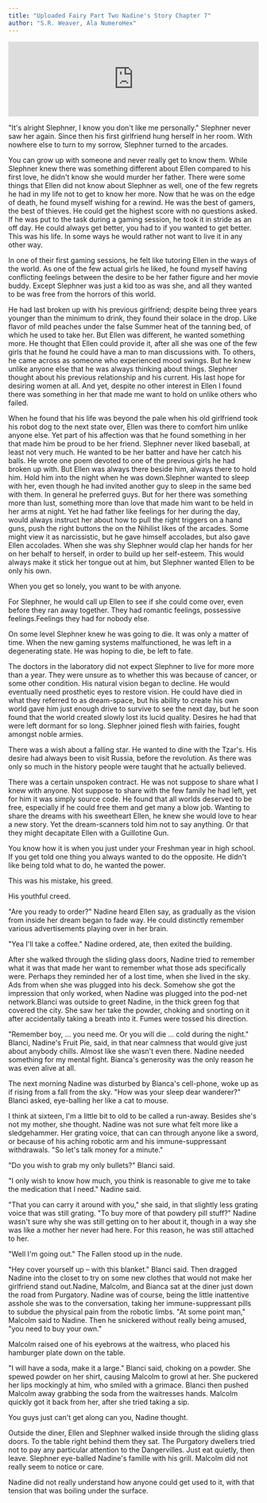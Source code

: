 ```yaml
---
title: "Uploaded Fairy Part Two Nadine's Story Chapter 7"
author: "S.R. Weaver, Ala NumeroHex"
---
```

<iframe scrolling="no" id="hearthis_at_track_7686474" width="100%" height="150" src="https://app.hearthis.at/embed/7686474/transparent_black/?hcolor=&color=&style=2&block_size=2&block_space=1&background=1&waveform=0&cover=0&autoplay=0&css=" frameborder="0" allowtransparency allow="autoplay"><p>Listen to <a href="https://hearthis.at/todiaspora/emergingpurgatory/" target="_blank">Emerging Purgatory: Plagal Of Yeon-Og</a> <span>by</span><a href="https://hearthis.at/todiaspora/" target="_blank" >ToDiaspora</a> <span>on</span> <a href="https://hearthis.at/" target="_blank">hearthis.at</a></p></iframe>

"It's alright Slephner, I know you don't like me personally." Slephner never saw her again. Since then his first girlfriend hung herself in her room. With nowhere else to turn to my sorrow, Slephner turned to the arcades.

You can grow up with someone and never really get to know them. While Slephner knew there was something different about Ellen compared to his first love, he didn't know she would murder her father. There were some things that Ellen did not know about Slephner as well, one of the few regrets he had in my life not to get to know her more. Now that he was on the edge of death, he found myself wishing for a rewind. He was the best of gamers, the best of thieves. He could get the highest score with no questions asked. If he was put to the task during a gaming session, he took it in stride as an off day. He could always get better, you had to if you wanted to get better. This was his life. In some ways he would rather not want to live it in any other way.

In one of their first gaming sessions, he felt like tutoring Ellen in the ways of the world. As one of the few actual girls he liked, he found myself having conflicting feelings between the desire to be her father figure and her movie buddy. Except Slephner was just a kid too as was she, and all they wanted to be was free from the horrors of this world.

He had last broken up with his previous girlfriend; despite being three years younger than the minimum to drink, they found their solace in the drop. Like flavor of mild peaches under the false Summer heat of the tanning bed, of which he used to take her. But Ellen was different, he wanted something more. He thought that Ellen could provide it, after all she was one of the few girls that he found he could have a man to man discussions with. To others, he came across as someone who experienced mood swings. But he knew unlike anyone else that he was always thinking about things. Slephner thought about his previous relationship and his current. His last hope for desiring women at all. And yet, despite no other interest in Ellen I found there was something in her that made me want to hold on unlike others who failed.

When he found that his life was beyond the pale when his old girlfriend took his robot dog to the next state over, Ellen was there to comfort him unlike anyone else. Yet part of his affection was that he found something in her that made him be proud to be her friend. Slephner never liked baseball, at least not very much. He wanted to be her batter and have her catch his balls. He wrote one poem devoted to one of the previous girls he had broken up with. But Ellen was always there beside him, always there to hold him. Hold him into the night when he was down.Slephner wanted to sleep with her, even though he had invited another guy to sleep in the same bed with them. In general he preferred guys. But for her there was something more than lust, something more than love that made him want to be held in her arms at night. Yet he had father like feelings for her during the day, would always instruct her about how to pull the right triggers on a hand guns, push the right buttons the on the Nihilist likes of the arcades. Some might view it as narcissistic, but he gave himself accolades, but also gave Ellen accolades. When she was shy Slephner would clap her hands for her on her behalf to herself, in order to build up her self-esteem. This would always make it stick her tongue out at him, but Slephner wanted Ellen to be only his own.

When you get so lonely, you want to be with anyone.

For Slephner, he would call up Ellen to see if she could come over, even before they ran away together. They had romantic feelings, possessive feelings.Feelings they had for nobody else.

On some level Slephner knew he was going to die. It was only a matter of time. When the new gaming systems malfunctioned, he was left in a degenerating state. He was hoping to die, be left to fate.

The doctors in the laboratory did not expect Slephner to live for more more than a year. They were unsure as to whether this was because of cancer, or some other condition. His natural vision began to decline. He would eventually need prosthetic eyes to restore vision. He could have died in what they referred to as dream-space, but his ability to create his own world gave him just enough drive to survive to see the next day, but he soon found that the world created slowly lost its lucid quality. Desires he had that were left dormant for so long. Slephner joined flesh with fairies, fought amongst noble armies.

There was a wish about a falling star. He wanted to dine with the Tzar's. His desire had always been to visit Russia, before the revolution. As there was only so much in the history people were taught that he actually believed.

There was a certain unspoken contract. He was not suppose to share what I knew with anyone. Not suppose to share with the few family he had left, yet for him it was simply source code. He found that all worlds deserved to be free, especially if he could free them and get many a blow job. Wanting to share the dreams with his sweetheart Ellen, he knew she would love to hear a new story. Yet the dream-scanners told him not to say anything. Or that they might decapitate Ellen with a Guillotine Gun.

You know how it is when you just under your Freshman year in high school. If you get told one thing you always wanted to do the opposite. He didn't like being told what to do, he wanted the power.

This was his mistake, his greed.

His youthful creed.

"Are you ready to order?" Nadine heard Ellen say, as gradually as the vision from inside her dream began to fade way. He could distinctly remember various advertisements playing over in her brain.

"Yea I'll take a coffee." Nadine ordered, ate, then exited the building.

After she walked through the sliding glass doors, Nadine tried to remember what it was that made her want to remember what those ads specifically were. Perhaps they reminded her of a lost time, when she lived in the sky. Ads from when she was plugged into his deck. Somehow she got the impression that only worked, when Nadine was plugged into the pod-net network.Blanci was outside to greet Nadine, in the thick green fog that covered the city. She saw her take the powder, choking and snorting on it after accidentally taking a breath into it. Fumes were tossed his direction.

"Remember boy, ... you need me. Or you will die ... cold during the night." Blanci, Nadine's Fruit Pie, said, in that near calmness that would give just about anybody chills. Almost like she wasn't even there. Nadine needed something for my mental fight. Bianca's generosity was the only reason he was even alive at all.

The next morning Nadine was disturbed by Bianca's cell-phone, woke up as if rising from a fall from the sky. "How was your sleep dear wanderer?" Blanci asked, eye-balling her like a cat to mouse.

I think at sixteen, I'm a little bit to old to be called a run-away. Besides she's not my mother, she thought. Nadine was not sure what felt more like a sledgehammer. Her grating voice, that can can through anyone like a sword, or because of his aching robotic arm and his immune-suppressant withdrawals. "So let's talk money for a minute."

"Do you wish to grab my only bullets?" Blanci said.

"I only wish to know how much, you think is reasonable to give me to take the medication that I need." Nadine said.

"That you can carry it around with you," she said, in that slightly less grating voice that was still grating. "To buy more of that powdery pill stuff?" Nadine wasn't sure why she was still getting on to her about it, though in a way she was like a mother her never had here. For this reason, he was still attached to her.

"Well I'm going out." The Fallen stood up in the nude.

"Hey cover yourself up – with this blanket." Blanci said. Then dragged Nadine into the closet to try on some new clothes that would not make her girlfriend stand out.Nadine, Malcolm, and Bianca sat at the diner just down the road from Purgatory. Nadine was of course, being the little inattentive asshole she was to the conversation, taking her immune-suppressant pills to subdue the physical pain from the robotic limbs. "At some point man," Malcolm said to Nadine. Then he snickered without really being amused, "you need to buy your own."

Malcolm raised one of his eyebrows at the waitress, who placed his hamburger plate down on the table.

"I will have a soda, make it a large." Blanci said, choking on a powder. She spewed powder on her shirt, causing Malcolm to growl at her. She puckered her lips mockingly at him, who smiled with a grimace. Blanci then pushed Malcolm away grabbing the soda from the waitresses hands. Malcolm quickly got it back from her, after she tried taking a sip.

You guys just can't get along can you, Nadine thought.

Outside the diner, Ellen and Slephner walked inside through the sliding glass doors. To the table right behind them they sat. The Purgatory dwellers tried not to pay any particular attention to the Dangervilles. Just eat quietly, then leave. Slephner eye-balled Nadine's famille with his grill. Malcolm did not really seem to notice or care.

Nadine did not really understand how anyone could get used to it, with that tension that was boiling under the surface.
